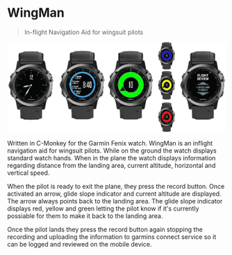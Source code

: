 # WingMan
> In-flight Navigation Aid for wingsuit pilots

![](/readme/watch_face.jpg)

Written in C-Monkey for the Garmin Fenix watch.  WingMan is
an inflight navigation aid for wingsuit pilots.  While on the 
ground the watch displays standard watch hands.  When in the 
plane the watch displays information regarding distance from 
the landing area, current altitude, horizontal and vertical speed.

When the pilot is ready to exit the plane, they press the record button.  Once activated an arrow, glide slope indicator and current
altitude are displayed.  The arrow always points back to the landing
area.  The glide slope indicator displays red, yellow and green letting the pilot know if it's currently possiable for them to make it back to the landing area.

Once the pilot lands they press the record button again stopping the recording and uploading the information to garmins connect service so it can be logged and reviewed on the mobile device.



